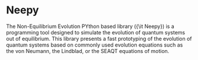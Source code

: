# Neepy
The Non-Equilibrium Evolution PYthon based library ({\it Neepy}) is a programming tool designed to simulate the evolution of quantum systems out of equilibrium. This library presents a fast prototyping of the evolution of quantum systems based on commonly used evolution equations such as the von Neumann, the Lindblad, or the SEAQT equations of motion.
